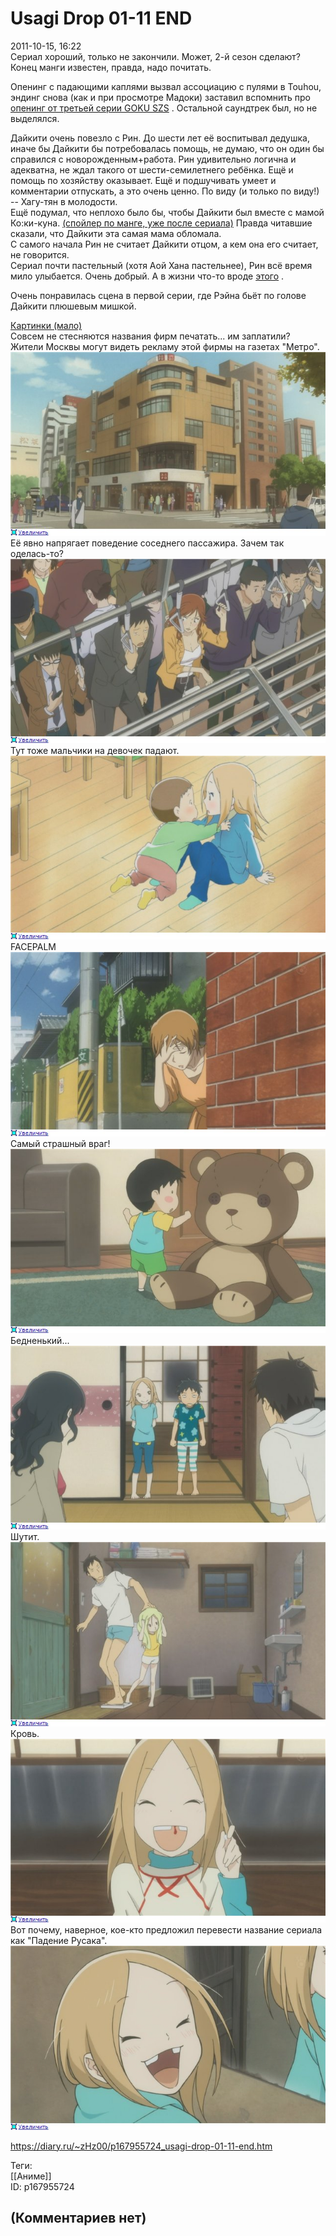 Usagi Drop 01-11 END
====================

  
2011-10-15, 16:22  
 Сериал хороший, только не закончили. Может, 2-й сезон сделают? Конец манги известен, правда, надо почитать.   
   
 Опенинг с падающими каплями вызвал ассоциацию с пулями в Touhou, эндинг снова (как и при просмотре Мадоки) заставил вспомнить про  [опенинг от третьей серии GOKU SZS](https://www.youtube.com/watch?v=PBocOfKYraY)  . Остальной саундтрек был, но не выделялся.   
   
 Дайкити очень повезло с Рин. До шести лет её воспитывал дедушка, иначе бы Дайкити бы потребовалась помощь, не думаю, что он один бы справился с новорожденным+работа. Рин удивительно логична и адекватна, не ждал такого от шести-семилетнего ребёнка. Ещё и помощь по хозяйству оказывает. Ещё и подшучивать умеет и комментарии отпускать, а это очень ценно. По виду (и только по виду!) -- Хагу-тян в молодости.   
 Ещё подумал, что неплохо было бы, чтобы Дайкити был вместе с мамой Ко:ки-куна.  [(спойлер по манге, уже после сериала)](https://zHz00.diary.ru/p167955724.htm?index=1#linkmore167955724m1)    Правда читавшие сказали, что Дайкити эта самая мама обломала.     
 С самого начала Рин не считает Дайкити отцом, а кем она его считает, не говорится.   
 Сериал почти пастельный (хотя Аой Хана пастельнее), Рин всё время мило улыбается. Очень добрый. А в жизни что-то вроде  [этого](http://zadolba.li/story/6385)  .   
   
 Очень понравилась сцена в первой серии, где Рэйна бьёт по голове Дайкити плюшевым мишкой.   
   
  [Картинки (мало)](https://zHz00.diary.ru/p167955724.htm?index=2#linkmore167955724m2)       
 Совсем не стесняются названия фирм печатать... им заплатили? Жители Москвы могут видеть рекламу этой фирмы на газетах "Метро".   
  [![](pics/e8a5d97c1c7bt.jpg)](http://radikal.ru/F/i058.radikal.ru/1110/0c/e8a5d97c1c7b.png.html)    
 Её явно напрягает поведение соседнего пассажира. Зачем так оделась-то?   
  [![](pics/2ef9ba90c447t.jpg)](http://radikal.ru/F/s017.radikal.ru/i414/1110/de/2ef9ba90c447.png.html)    
 Тут тоже мальчики на девочек падают.   
  [![](pics/5f68a6d4a332t.jpg)](http://radikal.ru/F/s017.radikal.ru/i403/1110/45/5f68a6d4a332.png.html)    
 FACEPALM   
  [![](pics/d211bfe45041t.jpg)](http://radikal.ru/F/s017.radikal.ru/i442/1110/bb/d211bfe45041.png.html)    
 Самый страшный враг!   
  [![](pics/2ef9bd1d3f5et.jpg)](http://radikal.ru/F/s60.radikal.ru/i169/1110/c2/2ef9bd1d3f5e.png.html)    
 Бедненький...   
  [![](pics/6828a36f9eb7t.jpg)](http://radikal.ru/F/s06.radikal.ru/i179/1110/14/6828a36f9eb7.png.html)    
 Шутит.   
  [![](pics/90e6de4a8509t.jpg)](http://radikal.ru/F/s017.radikal.ru/i401/1110/1d/90e6de4a8509.png.html)    
 Кровь.   
  [![](pics/509fa1d126e9t.jpg)](http://radikal.ru/F/s005.radikal.ru/i211/1110/79/509fa1d126e9.png.html)    
 Вот почему, наверное, кое-кто предложил перевести название сериала как "Падение Русака".   
  [![](pics/6926f683a6a7t.jpg)](http://radikal.ru/F/s48.radikal.ru/i121/1110/cd/6926f683a6a7.png.html)    
      
  
<https://diary.ru/~zHz00/p167955724_usagi-drop-01-11-end.htm>  
  
Теги:  
[[Аниме]]  
ID: p167955724  


(Комментариев нет)
------------------